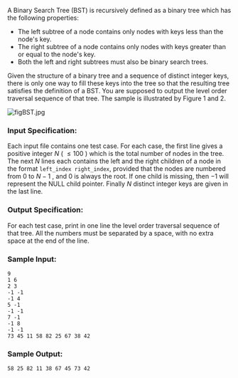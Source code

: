 <!-- Title
Build A Binary Search Tree (30)
-->
A Binary Search Tree (BST) is recursively defined as a binary tree which has
the following properties:

  * The left subtree of a node contains only nodes with keys less than the node's key.
  * The right subtree of a node contains only nodes with keys greater than or equal to the node's key.
  * Both the left and right subtrees must also be binary search trees.

Given the structure of a binary tree and a sequence of distinct integer keys,
there is only one way to fill these keys into the tree so that the resulting
tree satisfies the definition of a BST. You are supposed to output the level
order traversal sequence of that tree. The sample is illustrated by Figure 1
and 2.

![figBST.jpg](https://images.ptausercontent.com/24c2521f-aaed-4ef4-bac8-3ff562d80a1b.jpg)

### Input Specification:

Each input file contains one test case. For each case, the first line gives a
positive integer $N$ ( $\le 100$ ) which is the total number of nodes in the
tree. The next $N$ lines each contains the left and the right children of a
node in the format `left_index right_index`, provided that the nodes are
numbered from 0 to $N-1$ , and 0 is always the root. If one child is missing,
then $-1$ will represent the NULL child pointer. Finally $N$ distinct integer
keys are given in the last line.

### Output Specification:

For each test case, print in one line the level order traversal sequence of
that tree. All the numbers must be separated by a space, with no extra space
at the end of the line.

### Sample Input:

    
    
    9
    1 6
    2 3
    -1 -1
    -1 4
    5 -1
    -1 -1
    7 -1
    -1 8
    -1 -1
    73 45 11 58 82 25 67 38 42

### Sample Output:

    
    
    58 25 82 11 38 67 45 73 42

